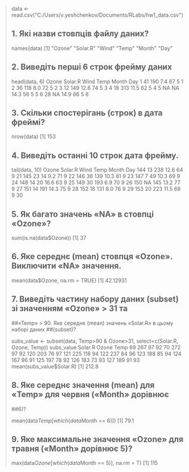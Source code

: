 > data <- read.csv("C:/Users/v.yeshchenkov/Documents/RLabs/hw1_data.csv")
> 
> ## 1. Які назви стовпців файлу даних?
> 
> names(data)
[1] "Ozone"   "Solar.R" "Wind"    "Temp"    "Month"   "Day"    
> 
> ## 2. Виведіть перші 6 строк фрейму даних
> 
> head(data, 6)
  Ozone Solar.R Wind Temp Month Day
1    41     190  7.4   67     5   1
2    36     118  8.0   72     5   2
3    12     149 12.6   74     5   3
4    18     313 11.5   62     5   4
5    NA      NA 14.3   56     5   5
6    28      NA 14.9   66     5   6
> 
> ## 3. Скільки спостерігань (строк) в дата фреймі?
> 
> nrow(data)
[1] 153
> 
> ## 4. Виведіть останні 10 строк дата фрейму.
> 
> tail(data, 10)
    Ozone Solar.R Wind Temp Month Day
144    13     238 12.6   64     9  21
145    23      14  9.2   71     9  22
146    36     139 10.3   81     9  23
147     7      49 10.3   69     9  24
148    14      20 16.6   63     9  25
149    30     193  6.9   70     9  26
150    NA     145 13.2   77     9  27
151    14     191 14.3   75     9  28
152    18     131  8.0   76     9  29
153    20     223 11.5   68     9  30
> 
> ## 5. Як багато значень «NA» в стовпці «Ozone»?
> 
> sum(is.na(data$Ozone))
[1] 37
> 
> ## 6. Яке середнє (mean) стовпця «Ozone». Виключити «NA» значення.
> 
> mean(data$Ozone, na.rm = TRUE)
[1] 42.12931
> 
> ## 7. Виведіть частину набору даних (subset) зі значенням «Ozone» > 31 та
> ##«Temp» > 90. Яке середнє (mean) значень «Solar.R» в цьому наборі даних
> ##(subset)?
> 
> subs_value <- subset(data, Temp>90 & Ozone>31, select=c(Solar.R, Ozone, Temp))
> subs_value
    Solar.R Ozone Temp
69      267    97   92
70      272    97   92
120     203    76   97
121     225   118   94
122     237    84   96
123     188    85   94
124     167    96   91
125     197    78   92
126     183    73   93
127     189    91   93
> mean(subs_value$Solar.R)
[1] 212.8
> 
> ## 8. Яке середнє значення (mean) для «Temp» для червня («Month» дорівнює
> ##6)?
> 
> mean(data$Temp[which(data$Month == 6)])
[1] 79.1
> 
> ## 9. Яке максимальне значення «Ozone» для травня («Month» дорівнює 5)?
> 
> max(data$Ozone[which(data$Month == 5)], na.rm = T)
[1] 115